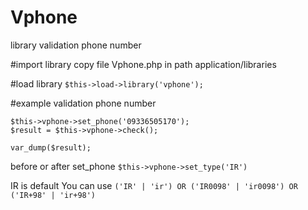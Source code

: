 # Vphone
library validation phone number


#import library
copy file Vphone.php in path application/libraries

#load library
`$this->load->library('vphone');`

#example validation phone number

```
$this->vphone->set_phone('09336505170');
$result = $this->vphone->check();

var_dump($result);
```

before or after set_phone 
`$this->vphone->set_type('IR')`

IR is default
You can use `('IR' | 'ir') OR ('IR0098' | 'ir0098') OR ('IR+98' | 'ir+98')`
